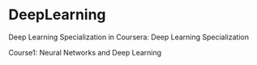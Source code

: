 # DeepLearning

Deep Learning Specialization in Coursera: Deep Learning Specialization

Course1: Neural Networks and Deep Learning
